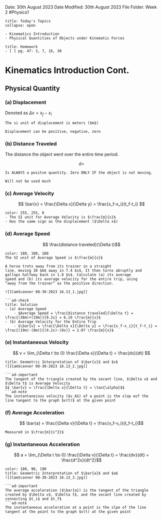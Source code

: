 Date: 30th August 2023
Date Modified: 30th August 2023
File Folder: Week 2
#Physics1

```ad-abstract
title: Today's Topics
collapse: open

- Kinematics Introduction
- Physical Quantities of Objects under Kinematic Forces

```

```ad-note
title: Homework
- [ ] pg. 47: 3, 7, 16, 30
```

# Kinematics Introduction Cont.

## Physical Quantity
### (a) Displacement

Denoted as $Δx = x_f-x_i$

```ad-note
The si unit of displacement is meters ($m$)
```

```ad-important
Displacement can be positive, negative, zero
```

### (b) Distance Traveled

The distance the object went over the entire time period.

$$d = $$

```ad-note
Is ALWAYS a positve quantity. Zero ONLY IF the object is not moving.
```

```ad-warning
Will not be used much
```
### (c) Average Velocity

$$ \bar{v} = \frac{\Delta x}{\Delta y} = \frac{x_f-x_i}{t_f-t_i} $$

```ad-note
color: 255, 255, 0
- The SI unit for Average Velocity is $\frac{m}{s}$
- Has the same sign as the displacement ($\Delta x$)
```

### (d) Average Speed

$$ \frac{distance traveled}{\Delta t}$$
```ad-note
color: 180, 100, 180
The SI unit of Average Speed is $\frac{m}{s}$
```

```ad-example
A horse trots away from its trainer in a straight 
line, moving 38 $m$ away in 7.4 $s$. It then turns abruptly and 
gallops halfway back in 1.8 $s$. Calculate (a) its average 
speed and (b) its average velocity for the entire trip, using 
“away from the trainer” as the positive direction. 

![[CamScanner 08-30-2023 16.13_1.jpg]]

```ad-check
title: Solution
- (a) Average Speed
	- $Average Speed = \frac{distance traveled}{\Delta t} = \frac{(38m)+(19m)}{9.2s} = 6.19 \frac{m}{s}$
- (b) Average Velocity for the Entire Trip
	- $\bar{v} = \frac{\Delta x}{\Delta y} = \frac{x_f-x_i}{t_f-t_i} = \frac{(19m)-(0m)}{(9.2s)-(0s)} = 2.07 \frac{m}{s}$
```

### (e) Instantaneous Velocity

$$ v = \lim_{\Delta t \to 0} \frac{\Delta x}{\Delta t} = \frac{dx}{dt} $$

```ad-summary
title: Geometric Interpretation of $\bar{v}$ and $v$
![[CamScanner 08-30-2023 16.13_2.jpg]]

```ad-important
The tangent of the triangle created by the secant line, $\Delta x$ and $\Delta t$ is Average Velocity
$$ \bar{v} = \frac{\Delta x}{\Delta t} = \tan{\alpha}$$
```ad-note
The instantaneious velocity ($v_A$) of a point is the slop eof the line tangent to the graph $x(t)$ at the given point 
```

### (f) Average Acceleration

$$ \bar{a} = \frac{\Delta v}{\Delta t} = \frac{v_f-v_i}{t_f-t_i}$$

```ad-note
Measured in $\frac{m}{s^2}$
```
### (g) Instantaneous Acceleration

$$ a = \lim_{\Delta t \to 0} \frac{\Delta v}{\Delta t} = \frac{dv}{dt} = \frac{d^2x}{dt^2}$$

```ad-summary
color: 180, 90, 190
title: Geometric Interpretation of $\bar{a}$ and $a$
![[CamScanner 08-30-2023 16.13_3.jpg]]

```ad-important
The average acceleration ($\bar{a}) is the tangent of the triangle created by $\Delta v$, $\Delta t$, and the secant line created by connecting $t_i$ and $t_f$
```ad-note
The instantaneous acceleration at a point is the slpe of the line tangent at the point to the graph $v(t) at the given point
```

